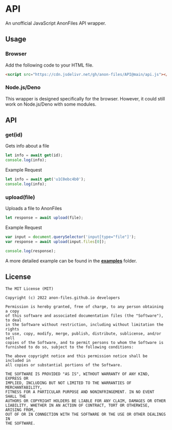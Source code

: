 # API
An unofficial JavaScript AnonFiles API wrapper.

## Usage
### Browser
Add the following code to your HTML file.
```html
<script src="https://cdn.jsdelivr.net/gh/anon-files/API@main/api.js"></script>
```

### Node.js/Deno
This wrapper is designed specifically for the browser. However, it could still work on Node.js/Deno with some modules.

## API
### get(id)
Gets info about a file
```js
let info = await get(id);
console.log(info);
```

Example Request
```js
let info = await get('u1C0ebc4b0');
console.log(info);
```

### upload(file)
Uploads a file to AnonFiles
```js
let response = await upload(file);
```

Example Request
```js
var input = document.querySelector('input[type="file"]');
var response = await upload(input.files[0]);

console.log(response);
```

A more detailed example can be found in the **[examples](https://github.com/anon-files/API/tree/main/examples)** folder.

## License
```
The MIT License (MIT)

Copyright (c) 2022 anon-files.github.io developers

Permission is hereby granted, free of charge, to any person obtaining a copy
of this software and associated documentation files (the "Software"), to deal
in the Software without restriction, including without limitation the rights
to use, copy, modify, merge, publish, distribute, sublicense, and/or sell
copies of the Software, and to permit persons to whom the Software is
furnished to do so, subject to the following conditions:

The above copyright notice and this permission notice shall be included in
all copies or substantial portions of the Software.

THE SOFTWARE IS PROVIDED "AS IS", WITHOUT WARRANTY OF ANY KIND, EXPRESS OR
IMPLIED, INCLUDING BUT NOT LIMITED TO THE WARRANTIES OF MERCHANTABILITY,
FITNESS FOR A PARTICULAR PURPOSE AND NONINFRINGEMENT. IN NO EVENT SHALL THE
AUTHORS OR COPYRIGHT HOLDERS BE LIABLE FOR ANY CLAIM, DAMAGES OR OTHER
LIABILITY, WHETHER IN AN ACTION OF CONTRACT, TORT OR OTHERWISE, ARISING FROM,
OUT OF OR IN CONNECTION WITH THE SOFTWARE OR THE USE OR OTHER DEALINGS IN
THE SOFTWARE.
```
